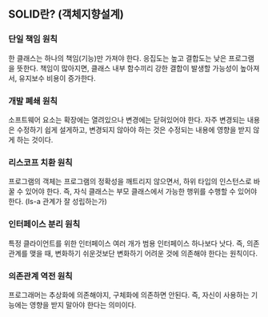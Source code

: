 ## SOLID란? (객체지향설계)

### 단일 책임 원칙

한 클래스는 하나의 책임(기능)만 가져야 한다.
응집도는 높고 결합도는 낮은 프로그램을 뜻한다.
책임이 많아지면, 클래스 내부 함수끼리 강한 결합이 발생할 가능성이 높아져서, 유지보수 비용이 증가한다.

### 개발 폐쇄 원칙

소프트웨어 요소는 확장에는 열려있으나 변경에는 닫혀있어야 한다.
자주 변경되는 내용은 수정하기 쉽게 설게하고, 변경되지 않아야 하는 것은 수정되는 내용에 영향을 받지 않게 하는 것이다.

### 리스코프 치환 원칙

프로그램의 객체는 프로그램의 정확성을 깨트리지 않으면서, 하위 타입의 인스턴스로 바꿀 수 있어야 한다.
즉, 자식 클래스는 부모 클래스에서 가능한 행위를 수행할 수 있어야 한다. (Is-a 관계가 잘 성립하는가)

### 인터페이스 분리 원칙

특정 클라이언트를 위한 인터페이스 여러 개가 범용 인터페이스 하나보다 낫다.
즉, 의존 관계를 맺을 때, 변화하기 쉬운것보단 변화하기 어려운 것에 의존해야 한다는 원칙이다.

### 의존관계 역전 원칙

프로그래머는 추상화에 의존해야지, 구체화에 의존하면 안된다.
즉, 자신이 사용하는 기능에는 영향을 받지 말아야 한다는 의미이다.
